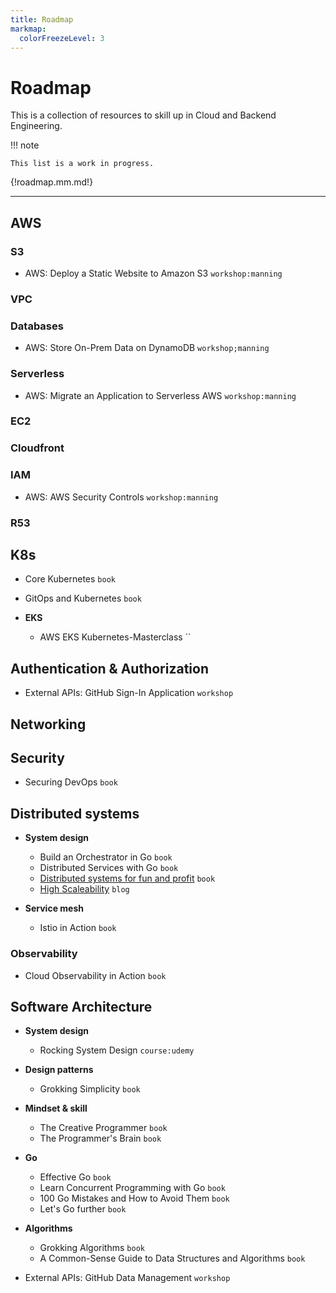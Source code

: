 ```yaml
---
title: Roadmap
markmap:
  colorFreezeLevel: 3
---
```

# Roadmap

This is a collection of resources to skill up in Cloud and Backend Engineering.

!!! note

	This list is a work in progress.



{!roadmap.mm.md!}

----


## AWS

### S3

- AWS: Deploy a Static Website to Amazon S3 `workshop:manning`

### VPC

### Databases

- AWS: Store On-Prem Data on DynamoDB `workshop;manning`

### Serverless

- AWS: Migrate an Application to Serverless AWS `workshop:manning`

### EC2

### Cloudfront

### IAM

- AWS: AWS Security Controls `workshop:manning`

### R53


## K8s

- Core Kubernetes `book`
- GitOps and Kubernetes `book`

- **EKS**
	- AWS EKS Kubernetes-Masterclass ``


## Authentication & Authorization

- External APIs: GitHub Sign-In Application `workshop`

## Networking

## Security

- Securing DevOps `book`


## Distributed systems

- **System design**
	- Build an Orchestrator in Go `book`
	- Distributed Services with Go `book`
	- [Distributed systems for fun and profit](http://book.mixu.net/distsys/single-page.html) `book`
	- [High Scaleability](http://highscalability.com/) `blog`


- **Service mesh**
	- Istio in Action `book`


### Observability

- Cloud Observability in Action `book`

## Software Architecture

- **System design**
	- Rocking System Design `course:udemy`

- **Design patterns**
	- Grokking Simplicity `book`

- **Mindset & skill**	
	- The Creative Programmer `book`
	- The Programmer's Brain `book`

- **Go**
	- Effective Go `book`
	- Learn Concurrent Programming with Go `book`
	- 100 Go Mistakes and How to Avoid Them `book`
	- Let's Go further `book`

- **Algorithms**
	- Grokking Algorithms `book`
	- A Common-Sense Guide to Data Structures and Algorithms `book`


- External APIs: GitHub Data Management	`workshop`
